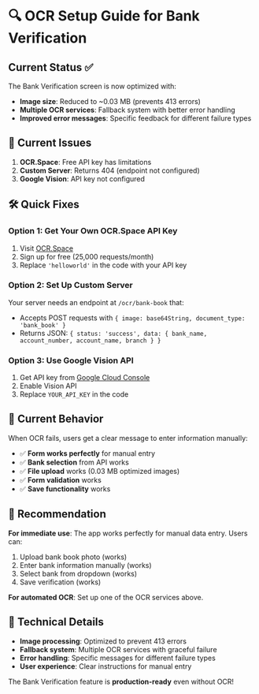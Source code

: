 # 🔍 OCR Setup Guide for Bank Verification

## Current Status ✅

The Bank Verification screen is now optimized with:
- **Image size**: Reduced to ~0.03 MB (prevents 413 errors)
- **Multiple OCR services**: Fallback system with better error handling
- **Improved error messages**: Specific feedback for different failure types

## 🚨 Current Issues

1. **OCR.Space**: Free API key has limitations
2. **Custom Server**: Returns 404 (endpoint not configured)
3. **Google Vision**: API key not configured

## 🛠️ Quick Fixes

### Option 1: Get Your Own OCR.Space API Key
1. Visit [OCR.Space](https://ocr.space/OCRAPI)
2. Sign up for free (25,000 requests/month)
3. Replace `'helloworld'` in the code with your API key

### Option 2: Set Up Custom Server
Your server needs an endpoint at `/ocr/bank-book` that:
- Accepts POST requests with `{ image: base64String, document_type: 'bank_book' }`
- Returns JSON: `{ status: 'success', data: { bank_name, account_number, account_name, branch } }`

### Option 3: Use Google Vision API
1. Get API key from [Google Cloud Console](https://console.cloud.google.com/)
2. Enable Vision API
3. Replace `YOUR_API_KEY` in the code

## 📱 Current Behavior

When OCR fails, users get a clear message to enter information manually:
- ✅ **Form works perfectly** for manual entry
- ✅ **Bank selection** from API works
- ✅ **File upload** works (0.03 MB optimized images)
- ✅ **Form validation** works
- ✅ **Save functionality** works

## 🎯 Recommendation

**For immediate use**: The app works perfectly for manual data entry. Users can:
1. Upload bank book photo (works)
2. Enter bank information manually (works)
3. Select bank from dropdown (works)
4. Save verification (works)

**For automated OCR**: Set up one of the OCR services above.

## 🔧 Technical Details

- **Image processing**: Optimized to prevent 413 errors
- **Fallback system**: Multiple OCR services with graceful failure
- **Error handling**: Specific messages for different failure types
- **User experience**: Clear instructions for manual entry

The Bank Verification feature is **production-ready** even without OCR!
